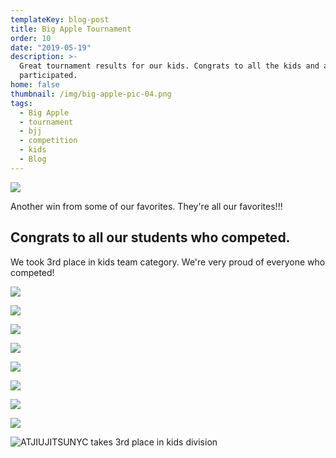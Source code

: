 ```yaml
---
templateKey: blog-post
title: Big Apple Tournament
order: 10
date: "2019-05-19"
description: >-
  Great tournament results for our kids. Congrats to all the kids and adults who
  participated.
home: false
thumbnail: /img/big-apple-pic-04.png
tags:
  - Big Apple
  - tournament
  - bjj
  - competition
  - kids
  - Blog
---
```


![](/img/big-apple-pic-12.png)

Another win from some of our favorites. They're all our favorites!!!

## Congrats to all our students who competed.

We took 3rd place in kids team category. We're very proud of everyone who competed!

![](/img/big-apple-pic-02.png)

![](/img/big-apple-pic-03.png)

![](/img/big-apple-pic-05.png)

![](/img/big-apple-pic-06.png)

![](/img/big-apple-pic-07.png)

![](/img/big-apple-pic-08.png)

![](/img/big-apple-pic-09.png)

![](/img/big-apple-pic-10.png)

![ATJIUJITSUNYC takes 3rd place in kids division](/img/big-apple-pic-01.png "We are the Champions :)")
